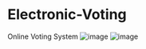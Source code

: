# Electronic-Voting
Online Voting System
![image](https://github.com/muskan2123/Electronic-Voting/assets/141488297/d4729d28-b5b5-4540-8c6f-1401d6b9c125)
![image](https://github.com/muskan2123/Electronic-Voting/assets/141488297/291fb0f1-69d9-4d7c-8b46-80060c844f12)



